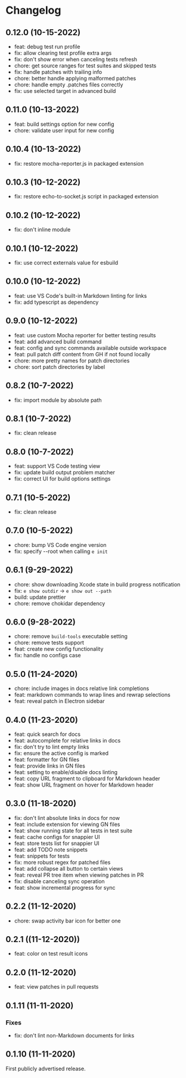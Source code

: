 # Changelog

## 0.12.0 (10-15-2022)

* feat: debug test run profile
* fix: allow clearing test profile extra args
* fix: don't show error when canceling tests refresh
* chore: get source ranges for test suites and skipped tests
* fix: handle patches with trailing info
* chore: better handle applying malformed patches
* chore: handle empty .patches files correctly
* fix: use selected target in advanced build

## 0.11.0 (10-13-2022)

* feat: build settings option for new config
* chore: validate user input for new config

## 0.10.4 (10-13-2022)

* fix: restore mocha-reporter.js in packaged extension

## 0.10.3 (10-12-2022)

* fix: restore echo-to-socket.js script in packaged extension

## 0.10.2 (10-12-2022)

* fix: don't inline module

## 0.10.1 (10-12-2022)

* fix: use correct externals value for esbuild

## 0.10.0 (10-12-2022)

* feat: use VS Code's built-in Markdown linting for links
* fix: add typescript as dependency

## 0.9.0 (10-12-2022)

* feat: use custom Mocha reporter for better testing results
* feat: add advanced build command
* feat: config and sync commands available outside workspace
* feat: pull patch diff content from GH if not found locally
* chore: more pretty names for patch directories
* chore: sort patch directories by label

## 0.8.2 (10-7-2022)

* fix: import module by absolute path

## 0.8.1 (10-7-2022)

* fix: clean release

## 0.8.0 (10-7-2022)

* feat: support VS Code testing view
* fix: update build output problem matcher
* fix: correct UI for build options settings

## 0.7.1 (10-5-2022)

* fix: clean release

## 0.7.0 (10-5-2022)

* chore: bump VS Code engine version
* fix: specify --root when calling `e init`

## 0.6.1 (9-29-2022)

* chore: show downloading Xcode state in build progress notification
* fix: `e show outdir` -> `e show out --path`
* build: update prettier
* chore: remove chokidar dependency

## 0.6.0 (9-28-2022)

* chore: remove `build-tools` executable setting
* chore: remove tests support
* feat: create new config functionality
* fix: handle no configs case

## 0.5.0 (11-24-2020)

* chore: include images in docs relative link completions
* feat: markdown commands to wrap lines and rewrap selections
* feat: reveal patch in Electron sidebar

## 0.4.0 (11-23-2020)

* feat: quick search for docs
* feat: autocomplete for relative links in docs
* fix: don't try to lint empty links
* fix: ensure the active config is marked
* feat: formatter for GN files
* feat: provide links in GN files
* feat: setting to enable/disable docs linting
* feat: copy URL fragment to clipboard for Markdown header
* feat: show URL fragment on hover for Markdown header

## 0.3.0 (11-18-2020)

* fix: don't lint absolute links in docs for now
* feat: include extension for viewing GN files
* feat: show running state for all tests in test suite
* feat: cache configs for snappier UI
* feat: store tests list for snappier UI
* feat: add TODO note snippets
* feat: snippets for tests
* fix: more robust regex for patched files
* feat: add collapse all button to certain views
* feat: reveal PR tree item when viewing patches in PR
* fix: disable canceling sync operation
* feat: show incremental progress for sync

## 0.2.2 (11-12-2020)

* chore: swap activity bar icon for better one

## 0.2.1 ((11-12-2020))

* feat: color on test result icons

## 0.2.0 (11-12-2020)

* feat: view patches in pull requests

## 0.1.11 (11-11-2020)

### Fixes

* fix: don't lint non-Markdown documents for links

## 0.1.10 (11-11-2020)

First publicly advertised release.
